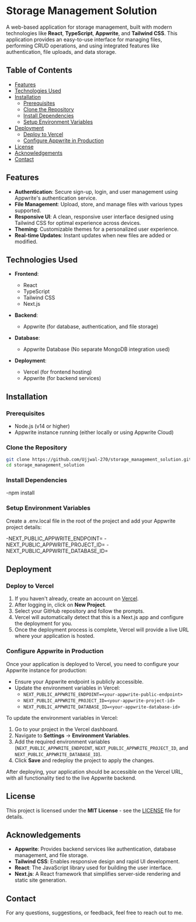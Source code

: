 # Storage Management Solution

A web-based application for storage management, built with modern technologies like **React**, **TypeScript**, **Appwrite**, and **Tailwind CSS**. This application provides an easy-to-use interface for managing files, performing CRUD operations, and using integrated features like authentication, file uploads, and data storage.


## Table of Contents

- [Features](#features)
- [Technologies Used](#technologies-used)
- [Installation](#installation)
  - [Prerequisites](#prerequisites)
  - [Clone the Repository](#clone-the-repository)
  - [Install Dependencies](#install-dependencies)
  - [Setup Environment Variables](#setup-environment-variables)
- [Deployment](#deployment)
  - [Deploy to Vercel](#deploy-to-vercel)
  - [Configure Appwrite in Production](#configure-appwrite-in-production)
- [License](#license)
- [Acknowledgements](#acknowledgements)
- [Contact](#contact)

## Features

- **Authentication**: Secure sign-up, login, and user management using Appwrite's authentication service.
- **File Management**: Upload, store, and manage files with various types supported.
- **Responsive UI**: A clean, responsive user interface designed using Tailwind CSS for optimal experience across devices.
- **Theming**: Customizable themes for a personalized user experience.
- **Real-time Updates**: Instant updates when new files are added or modified.

## Technologies Used

- **Frontend**: 
  - React
  - TypeScript
  - Tailwind CSS
  - Next.js

- **Backend**: 
  - Appwrite (for database, authentication, and file storage)

- **Database**: 
  - Appwrite Database (No separate MongoDB integration used)

- **Deployment**: 
  - Vercel (for frontend hosting)
  - Appwrite (for backend services)

## Installation

### Prerequisites

- Node.js (v14 or higher)
- Appwrite instance running (either locally or using Appwrite Cloud)

### Clone the Repository

```bash
git clone https://github.com/Ujjwal-270/storage_management_solution.git
cd storage_management_solution
```

### Install Dependencies

-npm install

### Setup Environment Variables
Create a .env.local file in the root of the project and add your Appwrite project details:

-NEXT_PUBLIC_APPWRITE_ENDPOINT=<your-appwrite-endpoint>
-NEXT_PUBLIC_APPWRITE_PROJECT_ID=<your-appwrite-project-id>
-NEXT_PUBLIC_APPWRITE_DATABASE_ID=<your-appwrite-database-id>

## Deployment

### Deploy to Vercel

1. If you haven't already, create an account on [Vercel](https://vercel.com/).
2. After logging in, click on **New Project**.
3. Select your GitHub repository and follow the prompts.
4. Vercel will automatically detect that this is a Next.js app and configure the deployment for you.
5. Once the deployment process is complete, Vercel will provide a live URL where your application is hosted.

### Configure Appwrite in Production

Once your application is deployed to Vercel, you need to configure your Appwrite instance for production:

- Ensure your Appwrite endpoint is publicly accessible.
- Update the environment variables in Vercel:
  - `NEXT_PUBLIC_APPWRITE_ENDPOINT=<your-appwrite-public-endpoint>`
  - `NEXT_PUBLIC_APPWRITE_PROJECT_ID=<your-appwrite-project-id>`
  - `NEXT_PUBLIC_APPWRITE_DATABASE_ID=<your-appwrite-database-id>`

To update the environment variables in Vercel:

1. Go to your project in the Vercel dashboard.
2. Navigate to **Settings** → **Environment Variables**.
3. Add the required environment variables (`NEXT_PUBLIC_APPWRITE_ENDPOINT`, `NEXT_PUBLIC_APPWRITE_PROJECT_ID`, and `NEXT_PUBLIC_APPWRITE_DATABASE_ID`).
4. Click **Save** and redeploy the project to apply the changes.

After deploying, your application should be accessible on the Vercel URL, with all functionality tied to the live Appwrite backend.

## License

This project is licensed under the **MIT License** - see the [LICENSE](LICENSE) file for details.

## Acknowledgements

- **Appwrite**: Provides backend services like authentication, database management, and file storage.
- **Tailwind CSS**: Enables responsive design and rapid UI development.
- **React**: The JavaScript library used for building the user interface.
- **Next.js**: A React framework that simplifies server-side rendering and static site generation.

## Contact

For any questions, suggestions, or feedback, feel free to reach out to me.
